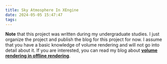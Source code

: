 ```yaml
---
title: Sky Atmosphere In XEngine
date: 2024-05-05 15:47:47
tags:
---
```


**Note** that this project was written during my undergraduate studies. I just organize the project and publish the blog for this project for now. I assume that you have a basic knowledge of volume rendering and will not go into detail about it. If you are interested, you can read my blog about [**volume rendering in offline rendering**]().
